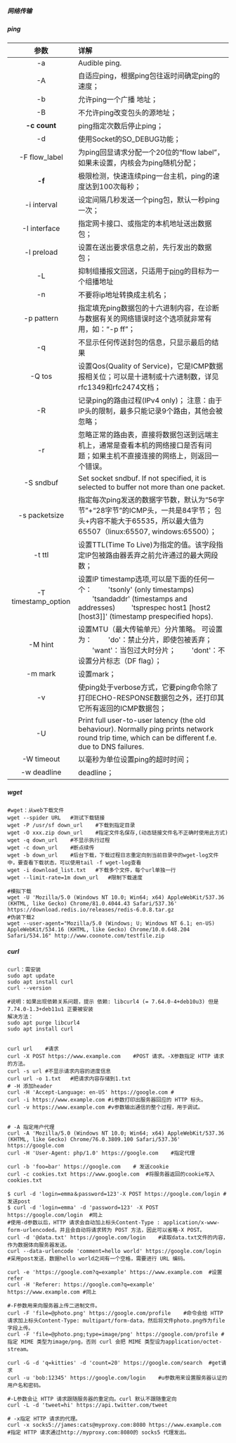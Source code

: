 ##### 网络传输

##### ping

|        参数         | 详解                                                         |
| :-----------------: | :----------------------------------------------------------- |
|         -a          | Audible ping.                                                |
|         -A          | 自适应ping，根据ping包往返时间确定ping的速度；               |
|         -b          | 允许ping一个广播 地址；                                      |
|         -B          | 不允许ping改变包头的源地址；                                 |
|    **-c count**     | ping指定次数后停止ping；                                     |
|         -d          | 使用Socket的SO_DEBUG功能；                                   |
|    -F flow_label    | 为ping回显请求分配一个20位的“flow label”，如果未设置，内核会为ping随机分配； |
|       **-f**        | 极限检测，快速连续ping一台主机，ping的速度达到100次每秒；    |
|     -i interval     | 设定间隔几秒发送一个ping包，默认一秒ping一次；               |
|    -I interface     | 指定网卡接口、或指定的本机地址送出数据包；                   |
|     -l preload      | 设置在送出要求信息之前，先行发出的数据包；                   |
|         -L          | 抑制组播报文回送，只适用于[ping](http://aiezu.com/article/linux_ping_command.html)的目标为一个组播地址 |
|         -n          | 不要将ip地址转换成主机名；                                   |
|     -p pattern      | 指定填充ping数据包的十六进制内容，在诊断与数据有关的网络错误时这个选项就非常有用，如：“-p ff”； |
|         -q          | 不显示任何传送封包的信息，只显示最后的结果                   |
|       -Q tos        | 设置Qos(Quality of Service)，它是ICMP数据报相关位；可以是十进制或十六进制数，详见rfc1349和rfc2474文档； |
|         -R          | 记录ping的路由过程(IPv4 only)； 注意：由于IP头的限制，最多只能记录9个路由，其他会被忽略； |
|         -r          | 忽略正常的路由表，直接将数据包送到远端主机上，通常是查看本机的网络接口是否有问题；如果主机不直接连接的网络上，则返回一个错误。 |
|      -S sndbuf      | Set socket sndbuf. If not specified, it is selected to buffer not more than one packet. |
|    -s packetsize    | 指定每次ping发送的数据字节数，默认为“56字节”+“28字节”的ICMP头，一共是84字节； 包头+内容不能大于65535，所以最大值为65507（linux:65507, windows:65500）； |
|       -t ttl        | 设置TTL(Time To Live)为指定的值。该字段指定IP包被路由器丢弃之前允许通过的最大网段数； |
| -T timestamp_option | 设置IP timestamp选项,可以是下面的任何一个： 　　'tsonly' (only timestamps) 　　'tsandaddr' (timestamps and addresses) 　　'tsprespec host1 [host2 [host3]]' (timestamp prespecified hops). |
|       -M hint       | 设置MTU（最大传输单元）分片策略。 可设置为： 　　'do'：禁止分片，即使包被丢弃； 　　'want'：当包过大时分片； 　　'dont'：不设置分片标志（DF flag）； |
|       -m mark       | 设置mark；                                                   |
|         -v          | 使ping处于verbose方式，它要ping命令除了打印ECHO-RESPONSE数据包之外，还打印其它所有返回的ICMP数据包； |
|         -U          | Print full user-to-user latency (the old behaviour). Normally ping prints network round trip time, which can be different f.e. due to DNS failures. |
|     -W timeout      | 以毫秒为单位设置ping的超时时间；                             |
|     -w deadline     | deadline；                                                   |



##### wget

```shell
#wget：从web下载文件
wget --spider URL	#测试下载链接
wget -P /usr/sf down_url	#下载到指定目录 
wget -O xxx.zip down_url	#指定文件名保存,(动态链接文件名不正确时使用此方式) 
wget -q down_url	#不显示执行过程
wget -c down_url	#断点续传
wget -b down_url	#后台下载，下载过程日志重定向到当前目录中的wget-log文件中，要查看下载状态，可以使用tail -f wget-log查看
wget -i download_list.txt	#下载多个文件，每个url单独一行
wget --limit-rate=1m down_url	#限制下载速度

#模拟下载
wget -U 'Mozilla/5.0 (Windows NT 10.0; Win64; x64) AppleWebKit/537.36 (KHTML, like Gecko) Chrome/81.0.4044.43 Safari/537.36' https://download.redis.io/releases/redis-6.0.8.tar.gz
#伪装下载2
wget --user-agent="Mozilla/5.0 (Windows; U; Windows NT 6.1; en-US) AppleWebKit/534.16 (KHTML, like Gecko) Chrome/10.0.648.204 Safari/534.16" http://www.coonote.com/testfile.zip
```

##### curl

```shell
curl：需安装
sudo apt update
sudo apt install curl
curl --version

#说明：如果出现依赖关系问题，提示 依赖: libcurl4 (= 7.64.0-4+deb10u3) 但是 7.74.0-1.3+deb11u1 正要被安装
解决方法：
sudo apt purge libcurl4
sudo apt install curl


curl url	#请求
curl -X POST https://www.example.com	#POST 请求。-X参数指定 HTTP 请求的方法。
curl -s url	#不显示请求内容的进度信息
curl url -o 1.txt	#把请求内容存储到1.txt
# -H 添加header
curl -H 'Accept-Language: en-US' https://google.com	#
curl -i https://www.example.com	#i参数打印出服务器回应的 HTTP 标头。
curl -v https://www.example.com	#v参数输出通信的整个过程，用于调试。


# -A 指定用户代理
curl -A 'Mozilla/5.0 (Windows NT 10.0; Win64; x64) AppleWebKit/537.36 (KHTML, like Gecko) Chrome/76.0.3809.100 Safari/537.36' https://google.com
curl -H 'User-Agent: php/1.0' https://google.com	#指定代理

curl -b 'foo=bar' https://google.com 	# 发送cookie
curl -c cookies.txt https://www.google.com	#将服务器返回的cookie写入cookies.txt

$ curl -d 'login=emma＆password=123'-X POST https://google.com/login	#发送post
$ curl -d 'login=emma' -d 'password=123' -X POST  https://google.com/login	#同上
#使用-d参数以后，HTTP 请求会自动加上标头Content-Type : application/x-www-form-urlencoded。并且会自动将请求转为 POST 方法，因此可以省略-X POST。
curl -d '@data.txt' https://google.com/login	#读取data.txt文件的内容，作为数据体向服务器发送。
curl --data-urlencode 'comment=hello world' https://google.com/login	#采用post发送，数据hello world之间有一个空格，需要进行 URL 编码。

curl -e 'https://google.com?q=example' https://www.example.com	#设置refer
curl -H 'Referer: https://google.com?q=example' https://www.example.com	#同上

#-F参数用来向服务器上传二进制文件。
curl -F 'file=@photo.png' https://google.com/profile	#命令会给 HTTP 请求加上标头Content-Type: multipart/form-data，然后将文件photo.png作为file字段上传。
curl -F 'file=@photo.png;type=image/png' https://google.com/profile	#指定 MIME 类型为image/png，否则 curl 会把 MIME 类型设为application/octet-stream。

curl -G -d 'q=kitties' -d 'count=20' https://google.com/search	#get请求
curl -u 'bob:12345' https://google.com/login	#u参数用来设置服务器认证的用户名和密码。

#-L参数会让 HTTP 请求跟随服务器的重定向。curl 默认不跟随重定向
curl -L -d 'tweet=hi' https://api.twitter.com/tweet

# -x指定 HTTP 请求的代理。
curl -x socks5://james:cats@myproxy.com:8080 https://www.example.com	#指定 HTTP 请求通过http://myproxy.com:8080的 socks5 代理发出。


```

